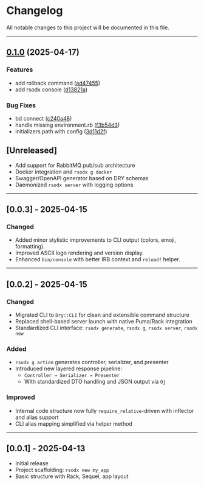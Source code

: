 # Changelog

All notable changes to this project will be documented in this file.

---

## [0.1.0](https://github.com/eugene-ruby/rsodx/compare/v0.0.3...v0.1.0) (2025-04-17)


### Features

* add rollback command ([ad47455](https://github.com/eugene-ruby/rsodx/commit/ad474550cbead91713e4c8c906ce0173e8a0434d))
* add rsodx console ([d13821a](https://github.com/eugene-ruby/rsodx/commit/d13821aeaabdba3d2d688253720b107d2be8a30a))


### Bug Fixes

* bd connect ([c240a48](https://github.com/eugene-ruby/rsodx/commit/c240a48b1c8a9226afdfe7cf35a16a08363bb3c2))
* handle missing environment.rb ([f3b54d3](https://github.com/eugene-ruby/rsodx/commit/f3b54d32853d131c2b83808758b569185e8ca162))
* initializers path with config ([3d11d2f](https://github.com/eugene-ruby/rsodx/commit/3d11d2f41455d178200223e6a13a597ccdb30a0a))

## [Unreleased]

- Add support for RabbitMQ pub/sub architecture
- Docker integration and `rsodx g docker`
- Swagger/OpenAPI generator based on DRY schemas
- Daemonized `rsodx server` with logging options

---
## [0.0.3] - 2025-04-15

### Changed
- Added minor stylistic improvements to CLI output (colors, emoji, formatting).
- Improved ASCII logo rendering and version display.
- Enhanced `bin/console` with better IRB context and `reload!` helper.

---

## [0.0.2] - 2025-04-15

### Changed

- Migrated CLI to `Dry::CLI` for clean and extensible command structure
- Replaced shell-based server launch with native Puma/Rack integration
- Standardized CLI interface: `rsodx generate`, `rsodx g`, `rsodx server`, `rsodx new`

### Added

- `rsodx g action` generates controller, serializer, and presenter
- Introduced new layered response pipeline:
    - `Controller → Serializer → Presenter`
    - With standardized DTO handling and JSON output via `Oj`

### Improved

- Internal code structure now fully `require_relative`-driven with inflector and alias support
- CLI alias mapping simplified via helper method

---

## [0.0.1] - 2025-04-13

- Initial release
- Project scaffolding: `rsodx new my_app`
- Basic structure with Rack, Sequel, app layout
